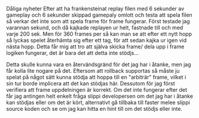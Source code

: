 Dåliga nyheter
Efter att ha frankensteinat replay filen med 6 sekunder av gameplay och 6 sekunder skippad gamepaly omlott och testa att spela filen så verkar det inte som att spela frame för frame fungerar.
Först testade jag varannan sekund, och då kajkade replayen ur helt, fastnade till och med varje 200 sek. Men för 360 frames per så kan man se att efter ett nytt hopp så lyckas spelet återhämta sig efter
ett tag, för att sedan kajka ur igen vid nästa hopp. Detta får mig att tro att själva skicka frame/ dela upp i frame logiken fungerar, det är bara det att detta inte stödjs...

Detta skulle kunna vara en återvändsgränd för det jag har i åtanke, men jag får kolla lite nogare på det. Eftersom att rollback supportas så måste ju spelat på något sätt kunna stödja att hoppa till en 
"arbiträr" frame, vilket i sin tur borde implicera att det kan stödjas här. Dessutom för jag först verifiera att frame uppdelningen är korrekt. Om det inte fungerar efter det får jag antingen
helt enkelt fråga slippi developersen om det jag har i åtanke kan stödjas eller om det är kört, alternativt gå tillbaka till faster melee slippi source koden och se om jag kan hitta en hint till om 
det stödjs eller inte.
